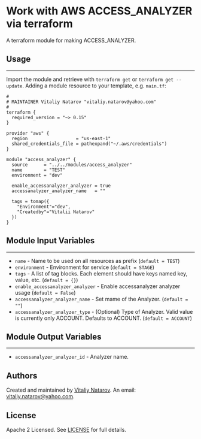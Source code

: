 # Work with AWS ACCESS_ANALYZER via terraform

A terraform module for making ACCESS_ANALYZER.


## Usage
----------------------
Import the module and retrieve with ```terraform get``` or ```terraform get --update```. Adding a module resource to your template, e.g. `main.tf`:

```
#
# MAINTAINER Vitaliy Natarov "vitaliy.natarov@yahoo.com"
#
terraform {
  required_version = "~> 0.15"
}

provider "aws" {
  region                  = "us-east-1"
  shared_credentials_file = pathexpand("~/.aws/credentials")
}

module "access_analyzer" {
  source      = "../../modules/access_analyzer"
  name        = "TEST"
  environment = "dev"

  enable_accessanalyzer_analyzer = true
  accessanalyzer_analyzer_name   = ""

  tags = tomap({
    "Environment"="dev",
    "Createdby"="Vitalii Natarov"
  })
}
```

## Module Input Variables
----------------------
- `name` - Name to be used on all resources as prefix (`default = TEST`)
- `environment` - Environment for service (`default = STAGE`)
- `tags` - A list of tag blocks. Each element should have keys named key, value, etc. (`default = {}`)
- `enable_accessanalyzer_analyzer` - Enable accessanalyzer analyzer usage (`default = False`)
- `accessanalyzer_analyzer_name` - Set mame of the Analyzer. (`default = ""`)
- `accessanalyzer_analyzer_type` - (Optional) Type of Analyzer. Valid value is currently only ACCOUNT. Defaults to ACCOUNT. (`default = ACCOUNT`)

## Module Output Variables
----------------------
- `accessanalyzer_analyzer_id` - Analyzer name.


## Authors

Created and maintained by [Vitaliy Natarov](https://github.com/SebastianUA). An email: [vitaliy.natarov@yahoo.com](vitaliy.natarov@yahoo.com).

## License

Apache 2 Licensed. See [LICENSE](https://github.com/SebastianUA/terraform/blob/master/LICENSE) for full details.
